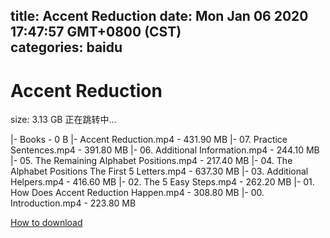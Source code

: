 
title: Accent Reduction
date: Mon Jan 06 2020 17:47:57 GMT+0800 (CST)    
categories: baidu
---

# Accent Reduction
size: 3.13 GB
 正在跳转中...
 
|- Books - 0 B
|- Accent Reduction.mp4 - 431.90 MB
|- 07. Practice Sentences.mp4 - 391.80 MB
|- 06. Additional Information.mp4 - 244.10 MB
|- 05. The Remaining Alphabet Positions.mp4 - 217.40 MB
|- 04. The Alphabet Positions The First 5 Letters.mp4 - 637.30 MB
|- 03. Additional Helpers.mp4 - 416.60 MB
|- 02. The 5 Easy Steps.mp4 - 262.20 MB
|- 01. How Does Accent Reduction Happen.mp4 - 308.80 MB
|- 00. Introduction.mp4 - 223.80 MB

[How to download](https://bpcam.bemobtrk.com/go/2ceec3aa-1ca2-46d6-b9ff-aaa5c184517c?jno=2099)